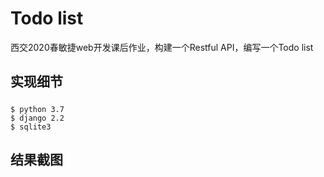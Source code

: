 # Todo list
西交2020春敏捷web开发课后作业，构建一个Restful API，编写一个Todo list
## 实现细节
##### 
    $ python 3.7
    $ django 2.2
    $ sqlite3
## 结果截图
